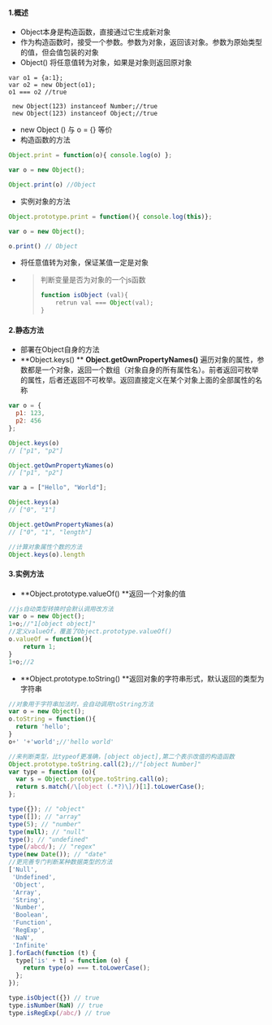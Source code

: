#### 1.概述

* Object本身是构造函数，直接通过它生成新对象
* 作为构造函数时，接受一个参数。参数为对象，返回该对象。参数为原始类型的值，但会值包装的对象
* Object\(\) 将任意值转为对象，如果是对象则返回原对象

```
var o1 = {a:1};
var o2 = new Object(o1);
o1 === o2 //true

 new Object(123) instanceof Number;//true
 new Object(123) instanceof Object;//true
```

* new Object \(\) 与 o = {} 等价
* 构造函数的方法

```js
Object.print = function(o){ console.log(o) };

var o = new Object();

Object.print(o) //Object
```

* 实例对象的方法

```js
Object.prototype.print = function(){ console.log(this)};

var o = new Object();

o.print() // Object
```

* 将任意值转为对象，保证某值一定是对象
* > 判断变量是否为对象的一个js函数
  >
  > ```js
  > function isObject (val){
  >     retrun val === Object(val);
  > }
  > ```

#### 2.静态方法

* 部署在Object自身的方法
* **Object.keys\(\) ** **Object.getOwnPropertyNames\(\)**  遍历对象的属性，参数都是一个对象，返回一个数组（对象自身的所有属性名）。前者返回可枚举的属性，后者还返回不可枚举。返回直接定义在某个对象上面的全部属性的名称

```js
var o = {
  p1: 123,
  p2: 456
};

Object.keys(o)
// ["p1", "p2"]

Object.getOwnPropertyNames(o)
// ["p1", "p2"]

var a = ["Hello", "World"];

Object.keys(a)
// ["0", "1"]

Object.getOwnPropertyNames(a)
// ["0", "1", "length"]

//计算对象属性个数的方法
Object.keys(o).length
```

#### 3.实例方法

* **Object.prototype.valueOf\(\)  **返回一个对象的值

```js
//js自动类型转换时会默认调用改方法
var o = new Object();
1+o;//"1[object object]"
//定义valueOf，覆盖了Object.prototype.valueOf()
o.valueOf = function(){
    return 1;
}
1+o;//2
```

* **Object.prototype.toString\(\)  **返回对象的字符串形式，默认返回的类型为字符串

```js
//对象用于字符串加法时，会自动调用toString方法
var o = new Object();
o.toString = function(){
  return 'hello';
}
o+' '+'world';//'hello world'

//来判断类型，比typeof更准确，[object object],第二个表示改值的构造函数
Object.prototype.toString.call(2);//"[object Number]"
var type = function (o){
  var s = Object.prototype.toString.call(o);
  return s.match(/\[object (.*?)\]/)[1].toLowerCase();
};

type({}); // "object"
type([]); // "array"
type(5); // "number"
type(null); // "null"
type(); // "undefined"
type(/abcd/); // "regex"
type(new Date()); // "date"
//更完善专门判断某种数据类型的方法
['Null',
 'Undefined',
 'Object',
 'Array',
 'String',
 'Number',
 'Boolean',
 'Function',
 'RegExp',
 'NaN',
 'Infinite'
].forEach(function (t) {
  type['is' + t] = function (o) {
    return type(o) === t.toLowerCase();
  };
});

type.isObject({}) // true
type.isNumber(NaN) // true
type.isRegExp(/abc/) // true
```




